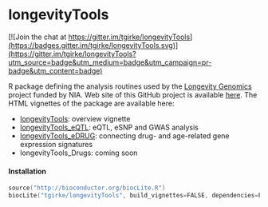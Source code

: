 # longevityTools

[![Join the chat at https://gitter.im/tgirke/longevityTools](https://badges.gitter.im/tgirke/longevityTools.svg)](https://gitter.im/tgirke/longevityTools?utm_source=badge&utm_medium=badge&utm_campaign=pr-badge&utm_content=badge)

R package defining the analysis routines used by the [Longevity Genomics](http://www.longevitygenomics.org/) project funded by NIA. Web site of this GitHub project is available [here](http://girke.bioinformatics.ucr.edu/longevityTools). The HTML vignettes of the package are available here:

* [longevityTools](https://htmlpreview.github.io/?https://github.com/tgirke/longevityTools/blob/master/vignettes/longevityTools.html): overview vignette
* [longevityTools_eQTL](https://htmlpreview.github.io/?https://github.com/tgirke/longevityTools/blob/master/vignettes/longevityTools_eQTL.html): eQTL, eSNP and GWAS analysis
* [longevityTools_eDRUG](https://htmlpreview.github.io/?https://github.com/tgirke/longevityTools/blob/master/vignettes/longevityTools_eDRUG.html): connecting drug- and age-related gene expression signatures
* longevityTools_Drugs: coming soon

#### Installation 

```s
source("http://bioconductor.org/biocLite.R")
biocLite("tgirke/longevityTools", build_vignettes=FALSE, dependencies=FALSE)
```
